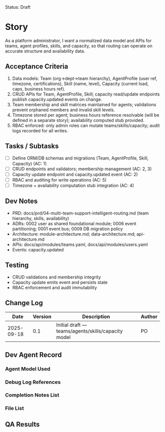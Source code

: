Status: Draft

# Story
As a platform administrator,
I want a normalized data model and APIs for teams, agent profiles, skills, and capacity,
so that routing can operate on accurate structure and availability data.

## Acceptance Criteria
1. Data models: Team (org→dept→team hierarchy), AgentProfile (user ref, timezone, certifications), Skill (name, level), Capacity (current load, caps, business hours ref).
2. CRUD APIs for Team, AgentProfile, Skill; capacity read/update endpoints publish capacity.updated events on change.
3. Team membership and skill matrices maintained for agents; validations prevent orphaned members and invalid skill levels.
4. Timezone stored per agent; business hours reference resolvable (will be defined in a separate story); availability computed stub provided.
5. RBAC enforced: only admin roles can mutate teams/skills/capacity; audit logs recorded for all writes.

## Tasks / Subtasks
- [ ] Define ORM/DB schemas and migrations (Team, AgentProfile, Skill, Capacity) (AC: 1)
- [ ] CRUD endpoints and validators; membership management (AC: 2, 3)
- [ ] Capacity update endpoint and capacity.updated event (AC: 2)
- [ ] RBAC and auditing for write operations (AC: 5)
- [ ] Timezone + availability computation stub integration (AC: 4)

## Dev Notes
- PRD: docs/prd/04-multi-team-support-intelligent-routing.md (team hierarchy, skills, availability)
- ADRs: 0002 user as shared foundational module; 0006 event partitioning; 0001 event bus; 0009 DB migration policy
- Architecture: module-architecture.md; data-architecture.md; api-architecture.md
- APIs: docs/api/modules/teams.yaml, docs/api/modules/users.yaml
- Events: capacity.updated

## Testing
- CRUD validations and membership integrity
- Capacity update emits event and persists state
- RBAC enforcement and audit immutability

## Change Log
| Date       | Version | Description                                          | Author |
|------------|---------|------------------------------------------------------|--------|
| 2025-09-18 | 0.1     | Initial draft — teams/agents/skills/capacity model   | PO     |

## Dev Agent Record

### Agent Model Used
<record at implementation time>

### Debug Log References
<links at implementation time>

### Completion Notes List
<notes at implementation time>

### File List
<files at implementation time>

## QA Results
<QA to fill>

